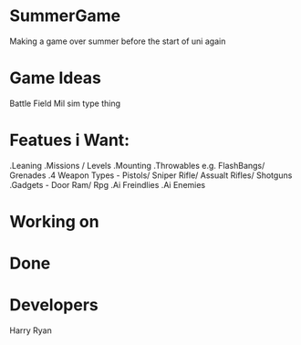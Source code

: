 # SummerGame
Making a game over summer before the start of uni again

# Game Ideas
Battle Field Mil sim type thing

# Featues i Want:
.Leaning
.Missions / Levels
.Mounting
.Throwables e.g. FlashBangs/ Grenades 
.4 Weapon Types - Pistols/ Sniper Rifle/ Assualt Rifles/ Shotguns
.Gadgets - Door Ram/ Rpg
.Ai Freindlies
.Ai Enemies

# Working on


# Done


# Developers
Harry
Ryan
